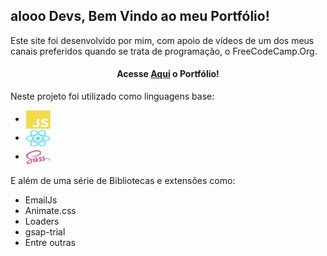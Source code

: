 ## alooo Devs, Bem Vindo ao meu Portfólio!

Este site foi desenvolvido por mim, com apoio de vídeos de um dos meus canais preferidos quando se trata de programação, o FreeCodeCamp.Org.

<h4 align="center">Acesse <a href="https://portfolio-wendel.vercel.app">Aqui</a> o Portfólio!</h4>

Neste projeto foi utilizado como linguagens base: 
<ul>
  <li><img align="center" height="30" width="40" alt="js-icon"  src="https://raw.githubusercontent.com/devicons/devicon/master/icons/javascript/javascript-plain.svg"></li>
  <li><img align="center" height="30" width="40" alt="react-icon" src="https://raw.githubusercontent.com/devicons/devicon/master/icons/react/react-original.svg"></li>
  <li><img align="center" height="30" width="40" alt="react-icon" src="https://raw.githubusercontent.com/devicons/devicon/master/icons/sass/sass-original.svg"></li>
</ul>

E além de uma série de Bibliotecas e extensões como:

<ul>
<li>EmailJs</li>
<li>Animate.css</li>
<li>Loaders</li>
<li>gsap-trial</li>
<li>Entre outras</li>
</ul>

